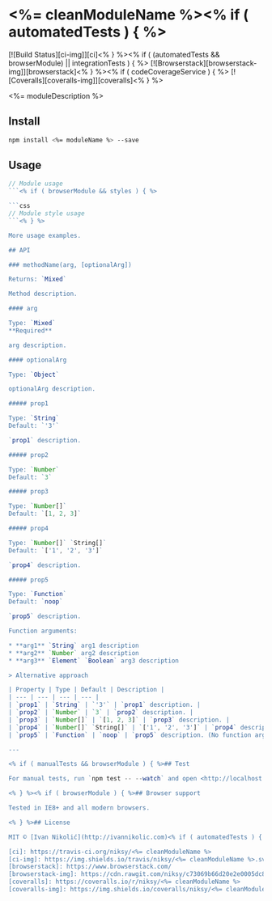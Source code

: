 # <%= cleanModuleName %><% if ( automatedTests ) { %>

[![Build Status][ci-img]][ci]<% } %><% if ( (automatedTests && browserModule) || integrationTests ) { %> [![Browserstack][browserstack-img]][browserstack]<% } %><% if ( codeCoverageService ) { %> [![Coveralls][coveralls-img]][coveralls]<% } %>

<%= moduleDescription %>

## Install

```sh
npm install <%= moduleName %> --save
```

## Usage

```js
// Module usage
```<% if ( browserModule && styles ) { %>

```css
// Module style usage
```<% } %>

More usage examples.

## API

### methodName(arg, [optionalArg])

Returns: `Mixed`

Method description.

#### arg

Type: `Mixed`
**Required**

arg description.

#### optionalArg

Type: `Object`

optionalArg description.

##### prop1

Type: `String`  
Default: `'3'`

`prop1` description.

##### prop2

Type: `Number`  
Default: `3`

##### prop3

Type: `Number[]`  
Default: `[1, 2, 3]`

##### prop4

Type: `Number[]` `String[]`  
Default: `['1', '2', '3']`

`prop4` description.

##### prop5

Type: `Function`  
Default: `noop`

`prop5` description.

Function arguments:

* **arg1** `String` arg1 description
* **arg2** `Number` arg2 description
* **arg3** `Element` `Boolean` arg3 description

> Alternative approach

| Property | Type | Default | Description |
| --- | --- | --- | --- |
| `prop1` | `String` | `'3'` | `prop1` description. |
| `prop2` | `Number` | `3` | `prop2` description. |
| `prop3` | `Number[]` | `[1, 2, 3]` | `prop3` description. |
| `prop4` | `Number[]` `String[]` | `['1', '2', '3']` | `prop4` description. |
| `prop5` | `Function` | `noop` | `prop5` description. (No function arguments description) |

---

<% if ( manualTests && browserModule ) { %>## Test

For manual tests, run `npm test -- --watch` and open <http://localhost:9000/> in your browser.

<% } %><% if ( browserModule ) { %>## Browser support

Tested in IE8+ and all modern browsers.

<% } %>## License

MIT © [Ivan Nikolić](http://ivannikolic.com)<% if ( automatedTests ) { %>

[ci]: https://travis-ci.org/niksy/<%= cleanModuleName %>
[ci-img]: https://img.shields.io/travis/niksy/<%= cleanModuleName %>.svg<% } %><% if ( (automatedTests && browserModule) || integrationTests ) { %>
[browserstack]: https://www.browserstack.com/
[browserstack-img]: https://cdn.rawgit.com/niksy/c73069b66d20e2e0005dc8479c125fbd/raw/f644159e3f5f07291f98f59a44146735e9962e0d/browserstack.svg<% } %><% if ( codeCoverageService ) { %>
[coveralls]: https://coveralls.io/r/niksy/<%= cleanModuleName %>
[coveralls-img]: https://img.shields.io/coveralls/niksy/<%= cleanModuleName %>.svg<% } %>
